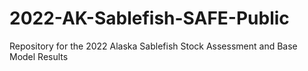 # 2022-AK-Sablefish-SAFE-Public
Repository for the 2022 Alaska Sablefish Stock Assessment and Base Model Results
